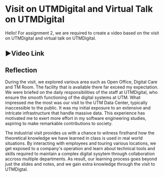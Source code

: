 # Visit on UTMDigital and Virtual Talk on UTMDigital
Hello! For assignment 2, we are required to create a video based on the visit on UTMDigital and virtual talk on UTMDigital.

## ▶️Video Link

## Reflection
During the visit, we explored various area such as Open Office, Digital Care and TM Room. The facility that is available there far exceed my 
expectation. We were briefed on the daily responsibilities of the staff at UTMDigital, who ensure the smooth functioning of the digital systems 
at UTM. What impressed me the most was our visit to the UTM Data Center, typically inaccessible to the public. It was my initial exposure to an 
extensive and intricate infrastructure that handle massive data. This experience has motivated me to exert more effort in my software engineering 
studies, aspiring to make remarkable contributions to society.

The industrial visit provides us with a chance to witness firsthand how the theoretical knowledge we have learned in class is used in real world
situations. By interacting with employees and touring various locations, we get exposed to a company's operation and learn about technical tools
and skills required to maintain a complex digital sysytem through collaboration accross multiple departments. As result, our learning process goes 
beyond just the slides and notes, and we gain extra knowledge through the visit to UTMDigtal.

